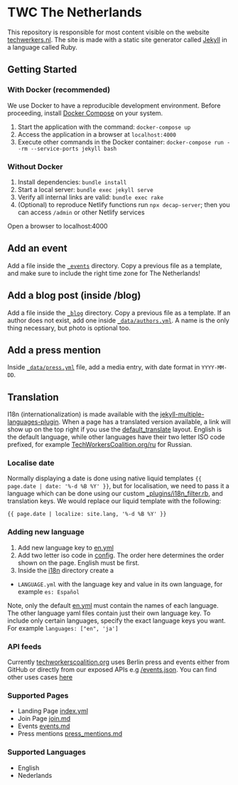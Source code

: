 # TWC The Netherlands

This repository is responsible for most content visible on the website [techwerkers.nl](https://techwerkers.nl). The site is made with a static site generator called [Jekyll](https://jekyllrb.com/) in a language called Ruby.

## Getting Started

### With Docker (recommended)

We use Docker to have a reproducible development environment.
Before proceeding, install [Docker Compose](https://docs.docker.com/compose/install/) on your system.

1. Start the application with the command: `docker-compose up`
2. Access the application in a browser at `localhost:4000`
3. Execute other commands in the Docker container: `docker-compose run --rm --service-ports jekyll bash`

### Without Docker

1. Install dependencies: `bundle install`
2. Start a local server: `bundle exec jekyll serve`
3. Verify all internal links are valid: `bundle exec rake`
4. (Optional) to reproduce Netlify functions run `npx decap-server`; then you can access `/admin` or other Netlify services

Open a browser to localhost:4000

## Add an event

Add a file inside the [`_events`](_events) directory. Copy a previous file as a template, and make sure to include the right time zone for The Netherlands!

## Add a blog post (inside /blog)

Add a file inside the [`_blog`](_blog) directory. Copy a previous file as a template. If an author does not exist, add one inside [`_data/authors.yml`](_data/authors.yml). A name is the only thing necessary, but photo is optional too.

## Add a press mention

Inside [`_data/press.yml`](_data/press.yml) file, add a media entry, with date format in `YYYY-MM-DD`.

## Translation

I18n (internationalization) is made available with the [jekyll-multiple-languages-plugin](https://github.com/kurtsson/jekyll-multiple-languages-plugin/). When a page has a translated version available, a link will show up on the top right if you use the [default_translate](_layouts/default_translate.html) layout. English is the default language, while other languages have their two letter ISO code prefixed, for example [TechWorkersCoalition.org/ru](https://TechWorkersCoalition.org/ru) for Russian.

### Localise date
Normally displaying a date is done using native liquid templates `{{ page.date | date: '%-d %B %Y' }}`, but for localisation, we need to pass it a language which can be done using our custom [_plugins/i18n_filter.rb](_plugins/i18n_filter.rb), and translation keys. We would replace our liquid template with the following:

`{{ page.date | localize: site.lang, '%-d %B %Y' }}`

### Adding new language
1. Add new language key to [en.yml](_i18n/en.yml)
2. Add two letter iso code in [config](_config.yml). The order here determines the order shown on the page. English must be first.
3. Inside the [i18n](_i18n) directory create a
  - `LANGUAGE.yml` with the language key and value in its own language, for example `es: Español`

Note, only the default [en.yml](_i18n/en.yml) must contain the names of each language. The other language yaml files contain just their own language key. To include only certain languages, specify the exact language keys you want. For example `languages: ["en", 'ja']`


### API feeds

Currently [techworkerscoalition.org](https://techworkerscoalition.org) uses Berlin press and events either from GitHub or directly from our exposed APIs e.g [/events.json](https://techwerkers.nl/events.json). You can find other uses cases [here](https://github.com/techworkersco/twc-site/blob/master/_config.yml#L32)


### Supported Pages
* Landing Page [index.yml](index.md)
* Join Page [join.md](join.md)
* Events [events.md](events.md)
* Press mentions [press_mentions.md](press_mentions.md)

### Supported Languages
* English
* Nederlands